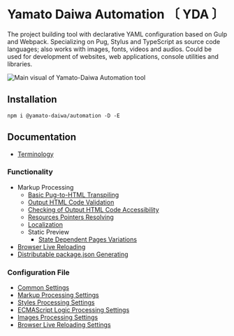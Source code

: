 # Yamato Daiwa Automation 〔 YDA 〕

The project building tool with declarative YAML configuration based on Gulp and Webpack.
Specializing on Pug, Stylus and TypeScript as source code languages; also works with images, fonts, videos and audios.
Could be used for development of websites, web applications, console utilities and libraries.

![Main visual of Yamato-Daiwa Automation tool](https://user-images.githubusercontent.com/41653501/167278259-b2ac61e9-b781-4d0c-93d6-4b9709387974.png)


## Installation

```
npm i @yamato-daiwa/automation -D -E
```


## Documentation

+ [Terminology](https://automation.yamato-daiwa.com/Terminology/Terminology.english.html)


### Functionality

+ Markup Processing 
  + [Basic Pug-to-HTML Transpiling](https://automation.yamato-daiwa.com/Functionality/MarkupProcessing/BasicPugToHTML_Transpiling/BasicPugToHTML_Transpiling.english.html) 
  + [Output HTML Code Validation](https://automation.yamato-daiwa.com/Functionality/MarkupProcessing/HTML_Validation/HTML_Validation.english.html) 
  + [Checking of Output HTML Code Accessibility](https://automation.yamato-daiwa.com/Functionality/MarkupProcessing/AccessibilityChecking/AccessibilityChecking.english.html)
  + [Resources Pointers Resolving](https://automation.yamato-daiwa.com/Functionality/MarkupProcessing/ResourcesPointersResolving/ResourcesPointersResolving.english.html)
  + [Localization](https://automation.yamato-daiwa.com/Functionality/MarkupProcessing/Localization/Localization.english.html)
  + Static Preview
    + [State Dependent Pages Variations](https://automation.yamato-daiwa.com/Functionality/MarkupProcessing/StaticPreview/StateDependentPagesVariations/StateDependentPagesVariations.english.html) 
+ [Browser Live Reloading](https://automation.yamato-daiwa.com/Functionality/BrowserLiveReloading/BrowserLiveReloading.english.html)
+ [Distributable package.json Generating](https://automation.yamato-daiwa.com/Functionality/DistributablePackageJSON_Generating/DistributablePackageJSON_Generating.english.html)
    

### Configuration File

+ [Common Settings](https://automation.yamato-daiwa.com/ConfigurationFile/Common/CommonSettings.english.html)
+ [Markup Processing Settings](https://automation.yamato-daiwa.com/ConfigurationFile/MarkupProcessing/MarkupProcessingSettings.english.html)
+ [Styles Processing Settings](https://automation.yamato-daiwa.com/ConfigurationFile/StylesProcessing/StylesProcessingSettings.english.html)
+ [ECMAScript Logic Processing Settings](https://automation.yamato-daiwa.com/ConfigurationFile/ECMAScriptLogicProcessing/ECMAScriptLogicProcessing.english.html)
+ [Images Processing Settings](https://automation.yamato-daiwa.com/ConfigurationFile/ImagesProcessing/ImagesProcessingSettings.english.html)
+ [Browser Live Reloading Settings](https://automation.yamato-daiwa.com/http://localhost:3000/ConfigurationFile/BrowserLiveReloading/BrowserLiveReloadingSettings.english.html)
